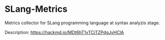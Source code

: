 # SLang-Metrics
Metrics collector for SLang programming language at syntax analyzis stage.

Description:
https://hackmd.io/MDt6hT1yTCiTZPdgJvHClA

